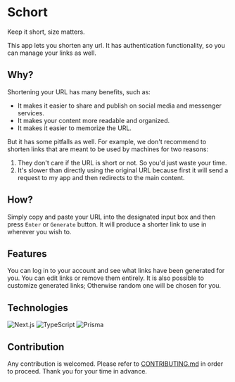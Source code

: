 # Schort

Keep it short, size matters.

This app lets you shorten any url. It has authentication functionality, so you can manage your links as well.

## Why?

Shortening your URL has many benefits, such as:

-   It makes it easier to share and publish on social media and messenger services.
-   It makes your content more readable and organized.
-   It makes it easier to memorize the URL.

But it has some pitfalls as well. For example, we don't recommend to shorten links that are meant to be used by machines for two reasons:

1. They don't care if the URL is short or not. So you'd just waste your time.
2. It's slower than directly using the original URL because first it will send a request to my app and then redirects to the main content.

## How?

Simply copy and paste your URL into the designated input box and then press `Enter` or `Generate` button.
It will produce a shorter link to use in wherever you wish to.

## Features

You can log in to your account and see what links have been generated for you.
You can edit links or remove them entirely.
It is also possible to customize generated links; Otherwise random one will be chosen for you.

## Technologies

![Next.js](https://skillicons.dev/icons?i=nextjs)
![TypeScript](https://skillicons.dev/icons?i=ts)
![Prisma](https://skillicons.dev/icons?i=prisma)

## Contribution

Any contribution is welcomed. Please refer to [CONTRIBUTING.md](./CONTRIBUTING.md) in order to proceed.
Thank you for your time in advance.

